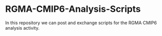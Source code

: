 # RGMA-CMIP6-Analysis-Scripts
In this repository we can post and exchange scripts for the RGMA CMIP6 analysis activity. 
